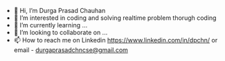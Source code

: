 - 👋 Hi, I’m Durga Prasad Chauhan
- 👀 I’m interested in coding and solving realtime problem thorugh coding
- 🌱 I’m currently learning ...
- 💞️ I’m looking to collaborate on ...
- 📫 How to reach me  on Linkedin https://www.linkedin.com/in/dpchn/ or email - durgaprasadchncse@gmail.com

<!---
dpchn/dpchn is a ✨ special ✨ repository because its `README.md` (this file) appears on your GitHub profile.
You can click the Preview link to take a look at your changes.
--->
